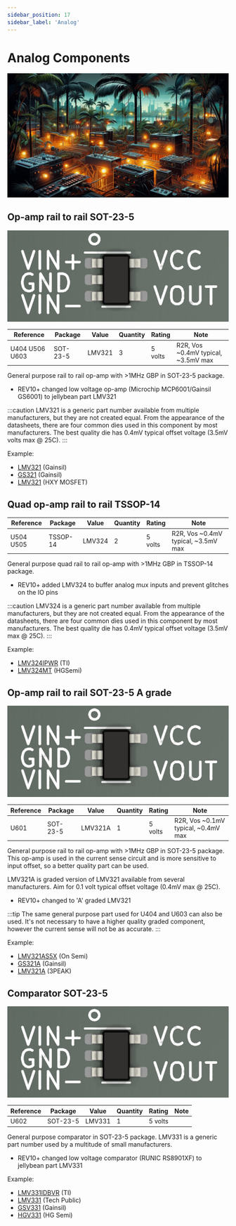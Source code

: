 ```yaml
---
sidebar_position: 17
sidebar_label: 'Analog'
---
```


# Analog Components

![](./img/analog.jpg)

## Op-amp rail to rail SOT-23-5

![c](./img/lmv321.png "c")

|**Reference**|**Package**|**Value**|**Quantity**|**Rating**|**Note**|
|-|-|-|-|-|-|
|U404 U506 U603|SOT-23-5|LMV321  |3  |5 volts  |R2R, Vos ~0.4mV typical, ~3.5mV max  |

General purpose rail to rail op-amp with >1MHz GBP in SOT-23-5 package. 

- REV10+ changed low voltage op-amp (Microchip MCP6001/Gainsil GS6001) to jellybean part LMV321

:::caution
LMV321 is a generic part number available from multiple manufacturers, but they are not created equal. From the appearance of the datasheets, there are four common dies used in this component by most manufacturers. The best quality die has 0.4mV typical offset voltage (3.5mV volts max @ 25C).
:::

Example:

*   [LMV321](https://item.szlcsc.com/336841.html) (Gainsil) 
*   [GS321](https://item.szlcsc.com/169043.html) (Gainsil)
*   [LMV321](https://item.szlcsc.com/7814926.html) (HXY MOSFET)

## Quad op-amp rail to rail TSSOP-14

|**Reference**|**Package**|**Value**|**Quantity**|**Rating**|**Note**|
|-|-|-|-|-|-|
|U504 U505|TSSOP-14|LMV324 |2  |5 volts  |R2R, Vos ~0.4mV typical, ~3.5mV max  |

General purpose quad rail to rail op-amp with >1MHz GBP in TSSOP-14 package. 

- REV10+ added LMV324 to buffer analog mux inputs and prevent glitches on the IO pins

:::caution
LMV324 is a generic part number available from multiple manufacturers, but they are not created equal. From the appearance of the datasheets, there are four common dies used in this component by most manufacturers. The best quality die has 0.4mV typical offset voltage (3.5mV max @ 25C).
:::

Example:

*   [LMV324IPWR](https://item.szlcsc.com/381452.html) (TI) 
*   [LMV324MT](https://item.szlcsc.com/3498017.html) (HGSemi)

## Op-amp rail to rail SOT-23-5 A grade

![c](./img/lmv321.png "c")

|**Reference**|**Package**|**Value**|**Quantity**|**Rating**|**Note**|
|-|-|-|-|-|-|
|U601|SOT-23-5|LMV321A  |1  |5 volts  |R2R, Vos ~0.1mV typical, ~0.4mV max  |

General purpose rail to rail op-amp with >1MHz GBP in SOT-23-5 package. This op-amp is used in the current sense circuit and is more sensitive to input offset, so a better quality part can be used.

LMV321A is graded version of LMV321 available from several manufacturers. Aim for 0.1 volt typical offset voltage (0.4mV max @ 25C).

- REV10+ changed to 'A' graded LMV321

:::tip
The same general purpose part used for U404 and U603 can also be used. It's not necessary to have a higher quality graded component, however the current sense will not be as accurate.
:::

Example:

*   [LMV321AS5X](https://item.szlcsc.com/165892.html) (On Semi) 
*   [GS321A](https://item.szlcsc.com/427641.html) (Gainsil)
*   [LMV321A](https://item.szlcsc.com/3027065.html) (3PEAK)

## Comparator SOT-23-5

![6](./img/lmv331.png "6")

|**Reference**|**Package**|**Value**|**Quantity**|**Rating**|**Note**|
|-|-|-|-|-|-|
|U602  |SOT-23-5|LMV331|1  |5 volts  | 

General purpose comparator in SOT-23-5 package. LMV331 is a generic part number used by a multitude of small manufacturers.

- REV10+ changed low voltage comparator (RUNIC RS8901XF) to jellybean part LMV331

Example:

*   [LMV331IDBVR](https://item.szlcsc.com/35702.html) (TI)
*   [LMV331](https://item.szlcsc.com/8395212.html) (Tech Public)
*   [GSV331](https://item.szlcsc.com/3256341.html) (Gainsil)
*   [HGV331](https://item.szlcsc.com/5691724.html) (HG Semi)